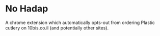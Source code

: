 # No Hadap

A chrome extension which automatically opts-out from ordering Plastic cutlery on 10bis.co.il (and potentially other sites).